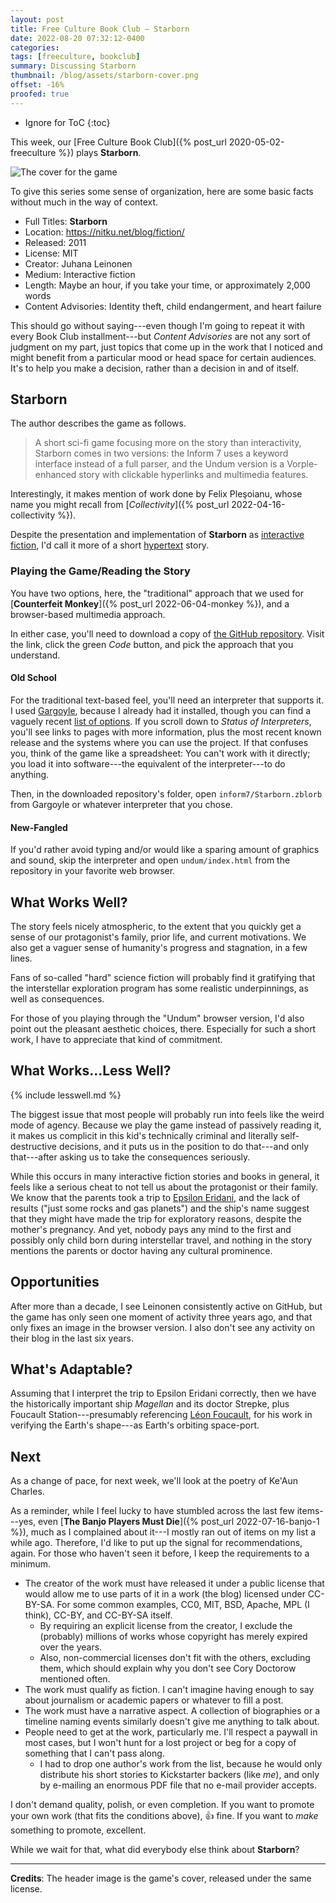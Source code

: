 ```yaml
---
layout: post
title: Free Culture Book Club — Starborn
date: 2022-08-20 07:32:12-0400
categories:
tags: [freeculture, bookclub]
summary: Discussing Starborn
thumbnail: /blog/assets/starborn-cover.png
offset: -16%
proofed: true
---
```


* Ignore for ToC
{:toc}

This week, our [Free Culture Book Club]({% post_url 2020-05-02-freeculture %}) plays **Starborn**.

![The cover for the game](/blog/assets/starborn-cover.png "This cover would have flopped on the shelves, but for modern interactive fiction, it seems decent enough.")

To give this series some sense of organization, here are some basic facts without much in the way of context.

 * Full Titles:  **Starborn**
 * Location:  <https://nitku.net/blog/fiction/>
 * Released:  2011
 * License:  MIT
 * Creator:  Juhana Leinonen
 * Medium:  Interactive fiction
 * Length:  Maybe an hour, if you take your time, or approximately 2,000 words
 * Content Advisories:  Identity theft, child endangerment, and heart failure

This should go without saying---even though I'm going to repeat it with every Book Club installment---but *Content Advisories* are not any sort of judgment on my part, just topics that come up in the work that I noticed and might benefit from a particular mood or head space for certain audiences.  It's to help you make a decision, rather than a decision in and of itself.

## Starborn

The author describes the game as follows.

 > A short sci-fi game focusing more on the story than interactivity, Starborn comes in two versions: the Inform 7 uses a keyword interface instead of a full parser, and the Undum version is a Vorple-enhanced story with clickable hyperlinks and multimedia features.

Interestingly, it makes mention of work done by Felix Pleşoianu, whose name you might recall from [*Collectivity*]({% post_url 2022-04-16-collectivity %}).

Despite the presentation and implementation of **Starborn** as [interactive fiction](https://en.wikipedia.org/wiki/Interactive_fiction), I'd call it more of a short [hypertext](https://en.wikipedia.org/wiki/Hypertext) story.

### Playing the Game/Reading the Story

You have two options, here, the "traditional" approach that we used for [**Counterfeit Monkey**]({% post_url 2022-06-04-monkey %}), and a browser-based multimedia approach.

In either case, you'll need to download a copy of [the GitHub <i class='fab fa-github'></i> repository](https://github.com/juhana/starborn).  Visit the link, click the green *Code* button, and pick the approach that you understand.

#### Old School

For the traditional text-based feel, you'll need an interpreter that supports it.  I used [Gargoyle](http://ccxvii.net/gargoyle/), because I already had it installed, though you can find a vaguely recent [list of options](https://www.ifwiki.org/Glulx).  If you scroll down to *Status of Interpreters*, you'll see links to pages with more information, plus the most recent known release and the systems where you can use the project.  If that confuses you, think of the game like a spreadsheet:  You can't work with it directly; you load it into software---the equivalent of the interpreter---to do anything.

Then, in the downloaded repository's folder, open `inform7/Starborn.zblorb` from Gargoyle or whatever interpreter that you chose.

#### New-Fangled

If you'd rather avoid typing and/or would like a sparing amount of graphics and sound, skip the interpreter and open `undum/index.html` from the repository in your favorite web browser.

## What Works Well?

The story feels nicely atmospheric, to the extent that you quickly get a sense of our protagonist's family, prior life, and current motivations.  We also get a vaguer sense of humanity's progress and stagnation, in a few lines.

Fans of so-called "hard" science fiction will probably find it gratifying that the interstellar exploration program has some realistic underpinnings, as well as consequences.

For those of you playing through the "Undum" browser version, I'd also point out the pleasant aesthetic choices, there.  Especially for such a short work, I have to appreciate that kind of commitment.

## What Works...Less Well?

{% include lesswell.md %}

The biggest issue that most people will probably run into feels like the weird mode of agency.  Because we play the game instead of passively reading it, it makes us complicit in this kid's technically criminal and literally self-destructive decisions, and it puts us in the position to do that---and only that---after asking us to take the consequences seriously.

While this occurs in many interactive fiction stories and books in general, it feels like a serious cheat to not tell us about the protagonist or their family.  We know that the parents took a trip to [Epsilon Eridani](https://en.wikipedia.org/wiki/Epsilon_Eridani), and the lack of results ("just some rocks and gas planets") and the ship's name suggest that they might have made the trip for exploratory reasons, despite the mother's pregnancy.  And yet, nobody pays any mind to the first and possibly only child born during interstellar travel, and nothing in the story mentions the parents or doctor having any cultural prominence.

## Opportunities

After more than a decade, I see Leinonen consistently active on GitHub, but the game has only seen one moment of activity three years ago, and that only fixes an image in the browser version.  I also don't see any activity on their blog in the last six years.

## What's Adaptable?

Assuming that I interpret the trip to Epsilon Eridani correctly, then we have the historically important ship *Magellan* and its doctor Strepke, plus Foucault Station---presumably referencing [Léon Foucault](https://en.wikipedia.org/wiki/L%C3%A9on_Foucault), for his work in verifying the Earth's shape---as Earth's orbiting space-port.

## Next

As a change of pace, for next week, we'll look at the poetry of Ke'Aun Charles.

As a reminder, while I feel lucky to have stumbled across the last few items---yes, even [**The Banjo Players Must Die**]({% post_url 2022-07-16-banjo-1 %}), much as I complained about it---I mostly ran out of items on my list a while ago.  Therefore, I'd like to put up the signal for recommendations, again.  For those who haven't seen it before, I keep the requirements to a minimum.

 * The creator of the work must have released it under a public license that would allow me to use parts of it in a work (the blog) licensed under CC-BY-SA.  For some common examples, CC0, MIT, BSD, Apache, MPL (I think), CC-BY, and CC-BY-SA itself.
   * By requiring an explicit license from the creator, I exclude the (probably) millions of works whose copyright has merely expired over the years.
   * Also, non-commercial licenses don't fit with the others, excluding them, which should explain why you don't see Cory Doctorow mentioned often.
 * The work must qualify as fiction.  I can't imagine having enough to say about journalism or academic papers or whatever to fill a post.
 * The work must have a narrative aspect.  A collection of biographies or a timeline naming events similarly doesn't give me anything to talk about.
 * People need to get at the work, particularly me.  I'll respect a paywall in most cases, but I won't hunt for a lost project or beg for a copy of something that I can't pass along.
   * I had to drop one author's work from the list, because he would only distribute his short stories to Kickstarter backers (like *me*), and only by e-mailing an enormous PDF file that no e-mail provider accepts.

I don't demand quality, polish, or even completion.  If you want to promote your own work (that fits the conditions above), 👍 fine.  If you want to *make* something to promote, excellent.

While we wait for that, what did everybody else think about **Starborn**?

* * *

**Credits**:  The header image is the game's cover, released under the same license.
